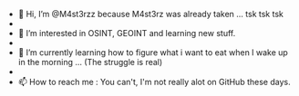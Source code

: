 - 👋 Hi, I’m @M4st3rzz because M4st3rz was already taken ... tsk tsk tsk
- 
- 👀 I’m interested in OSINT, GEOINT and learning new stuff.
- 
- 🌱 I’m currently learning how to figure what i want to eat when I wake up in the morning ... (The struggle is real)
- 
- 📫 How to reach me : You can't, I'm not really alot on GitHub these days.
